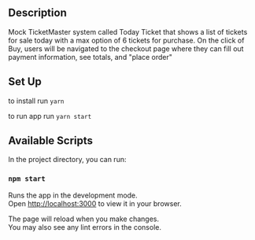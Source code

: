 ## Description
Mock TicketMaster system called Today Ticket that shows a list of tickets for sale today with a max option of 6 tickets for purchase.
On the click of Buy, users will be navigated to the checkout page where they can fill out payment information, see totals, and "place order"

## Set Up
to install run `yarn`

to run app run `yarn start`

## Available Scripts

In the project directory, you can run:

### `npm start`

Runs the app in the development mode.\
Open [http://localhost:3000](http://localhost:3000) to view it in your browser.

The page will reload when you make changes.\
You may also see any lint errors in the console.
